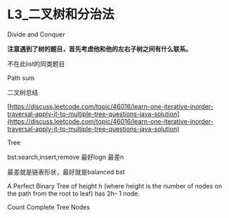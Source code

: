 # L3\_二叉树和分治法

Divide and Conquer

**注意遇到了树的题目，首先考虑他和他的左右子树之间有什么联系。**

不在此list的同类题目

Path sum

二叉树总结

[https://discuss.leetcode.com/topic/46016/learn-one-iterative-inorder-traversal-apply-it-to-multiple-tree-questions-java-solution](https://discuss.leetcode.com/topic/46016/learn-one-iterative-inorder-traversal-apply-it-to-multiple-tree-questions-java-solution)

Tree

bst:search,insert,remove 最好logn 最差n

最差就是链表形状，最好就是balanced bst

A Perfect Binary Tree of height h \(where height is the number of nodes on the path from the root to leaf\) has 2h– 1 node.

Count Complete Tree Nodes

